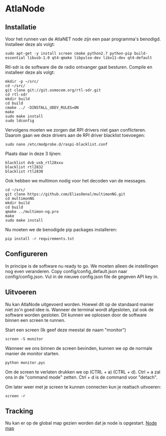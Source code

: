 # AtlaNode

## Installatie
Voor het runnen van de AtlaNET node zijn een paar programma's benodigd.
Installeer deze als volgt:
```
sudo apt-get -y install screen cmake python2.7 python-pip build-essential libusb-1.0 qt4-qmake libpulse-dev libx11-dev qt4-default
```

Rtl-sdr is de software die de radio ontvanger gaat besturen.
Compile en installeer deze als volgt:
```
mkdir -p ~/src/
cd ~/src/
git clone git://git.osmocom.org/rtl-sdr.git
cd rtl-sdr
mkdir build
cd build
cmake ../ -DINSTALL_UDEV_RULES=ON
make
sudo make install
sudo ldconfig
```

Vervolgens moeten we zorgen dat RPI drivers niet gaan conflicteren.
Daarom gaan we deze drivers aan de RPI driver blacklist toevoegen:
```
sudo nano /etc/modprobe.d/raspi-blacklist.conf
```

Plaats daar in deze 3 lijnen:
```
blacklist dvb_usb_rtl28xxu
blacklist rtl2832
blacklist rtl2830
```

Ook hebben we multimon nodig voor het decoden van de messages.
```
cd ~/src/
git clone https://github.com/EliasOenal/multimonNG.git
cd multimonNG
mkdir build
cd build
qmake ../multimon-ng.pro
make
sudo make install
```

Nu moeten we de benodigde pip packages installeren:
```
pip install -r requirements.txt
```

## Configureren
In principe is de software nu ready to go. We moeten alleen de instellingen nog even veranderen.
Copy config/config_default.json naar config/config.json.
Vul in de nieuwe config.json file de gegeven API key in.

## Uitvoeren
Nu kan AtlaNode uitgevoerd worden.
Hoewel dit op de standaard manier niet zo'n goed idee is.
Wanneer de terminal wordt afgesloten, zal ook de software worden gesloten.
Dit kunnen we oplossen door de software binnen een screen te runnen.

Start een screen (Ik geef deze meestal de naam "monitor")
```
screen -S monitor
```

Wanneer we ons binnen de screen bevinden, kunnen we op de normale manier de monitor starten.
```
python monitor.pyc
```

Om de screen te verlaten drukken we op (CTRL + a) (CTRL + d).
Ctrl + a zal ons in de "command mode" zetten.
Ctrl + d is de command voor "detach".

Om later weer met je screen te kunnen connecten kun je reattach uitvoeren:
```
screen -r
```

## Tracking
Nu kan er op de global map gezien worden dat je node is opgestart.
[Node map](https://atlanet.jkctech.nl/monitor/radiolocaties/)